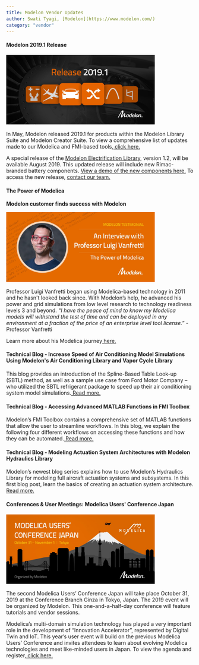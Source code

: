 ```yaml
---
title: Modelon Vendor Updates
author: Swati Tyagi, [Modelon](https://www.modelon.com/)
category: "vendor"
---
```


#### Modelon 2019.1 Release

[<img src= "2019.1 Release 1280 x 600.jpg" alt= "Modelon 2019.1 Release" width="400px">](https://www.modelon.com/modelon-release-2019-1/)

In May, Modelon released 2019.1 for products within the Modelon Library Suite and Modelon Creator Suite. To view a comprehensive list of updates made to our Modelica and FMI-based tools,[ click here.](https://www.modelon.com/modelon-release-2019-1/)

A special release of the [Modelon Electrification Library](https://www.modelon.com/library/electrification-library/), version 1.2, will be available August 2019. This updated release will include new Rimac-branded battery components. [View a demo of the new components here.](https://modelon.wistia.com/medias/fl8bdaxroc) To access the new release, [contact our team.](https://www.modelon.com/contact-us/)  

#### The Power of Modelica
**Modelon customer finds success with Modelon**

[<img src= "Luigi Testimonial Header Image.jpg" alt= "Luigi Testimonial" width="400px">](https://www.modelon.com/modelon-customer-finds-success-with-modelica/)

Professor Luigi Vanfretti began using Modelica-based technology in 2011 and he hasn't looked back since. With Modelon’s help, he advanced his power and grid simulations from low level research to technology readiness levels 3 and beyond. 
*“I have the peace of mind to know my Modelica models will withstand the test of time and can be deployed in any environment at a fraction of the price of an enterprise level tool license.”* - Professor Vanfretti

Learn more about his Modelica journey[ here.](https://www.modelon.com/modelon-customer-finds-success-with-modelica/)


#### Technical Blog - Increase Speed of Air Conditioning Model Simulations Using Modelon's Air Conditioning Library and Vapor Cycle Library

This blog provides an introduction of the Spline-Based Table Look-up (SBTL) method, as well as a sample use case from Ford Motor Company – who utilized the SBTL refrigerant package to speed up their air conditioning system model simulations.[ Read more.](https://www.modelon.com/increase-speed-of-air-conditioning-model-simulations-using-modelons-air-conditioning-library-and-vapor-cycle-library/)

#### Technical Blog - Accessing Advanced MATLAB Functions in FMI Toolbox

Modelon’s FMI Toolbox contains a comprehensive set of MATLAB functions that allow the user to streamline workflows. In this blog, we explain the following four different workflows on accessing these functions and how they can be automated.[ Read more.](https://www.modelon.com/matlab-functions-in-fmi-toolbox/)

#### Technical Blog - Modeling Actuation System Architectures with Modelon Hydraulics Library 

Modelon’s newest blog series explains how to use Modelon’s Hydraulics Library for modeling full aircraft actuation systems and subsystems. In this first blog post, learn the basics of creating an actuation system architecture.[ Read more.](https://www.modelon.com/modeling-actuation-system-architectures-with-modelon-hydraulics-library/)

#### Conferences & User Meetings: Modelica Users' Conference Japan

[<img src= "Final Header.jpg" alt= "Modelica Users' Conference Japan" width="400px">](https://www.modelon.com/event/modelica-users-conference-2019-japan/)

The second Modelica Users’ Conference Japan will take place October 31, 2019 at the Conference Branch Ginza in Tokyo, Japan. The 2019 event will be organized by Modelon. This one-and-a-half-day conference will feature tutorials and vendor sessions. 

Modelica’s multi-domain simulation technology has played a very important role in the development of “Innovation Accelerator”, represented by Digital Twin and IoT. This year’s user event will build on the previous Modelica Users’ Conference and invites attendees to learn about evolving Modelica technologies and meet like-minded users in Japan. To view the agenda and register,[ click here.](https://www.modelon.com/event/modelica-users-conference-2019-japan/)
